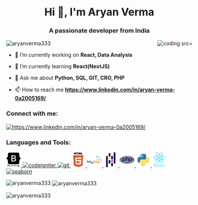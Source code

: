<h1 align="center">Hi 👋, I'm Aryan Verma</h1>
<h3 align="center">A passionate developer from India</h3>
<img align="right" alt="coding src="https://giphy.com/embed/xUA7bdpLxQhsSQdyog">

<p align="left"> <img src="https://komarev.com/ghpvc/?username=aryanverma333&label=Profile%20views&color=0e75b6&style=flat" alt="aryanverma333" /> </p>

- 🔭 I’m currently working on **React, Data Analysis**

- 🌱 I’m currently learning **React(NextJS)**

- 💬 Ask me about **Python, SQL, GIT, CRO, PHP**

- 📫 How to reach me **https://www.linkedin.com/in/aryan-verma-0a2005169/**

<h3 align="left">Connect with me:</h3>
<p align="left">
<a href="https://linkedin.com/in/https://www.linkedin.com/in/aryan-verma-0a2005169/" target="blank"><img align="center" src="https://raw.githubusercontent.com/rahuldkjain/github-profile-readme-generator/master/src/images/icons/Social/linked-in-alt.svg" alt="https://www.linkedin.com/in/aryan-verma-0a2005169/" height="30" width="40" /></a>
</p>

<h3 align="left">Languages and Tools:</h3>
<p align="left"> <a href="https://getbootstrap.com" target="_blank" rel="noreferrer"> <img src="https://raw.githubusercontent.com/devicons/devicon/master/icons/bootstrap/bootstrap-plain-wordmark.svg" alt="bootstrap" width="40" height="40"/> </a> <a href="https://codeigniter.com" target="_blank" rel="noreferrer"> <img src="https://cdn.worldvectorlogo.com/logos/codeigniter.svg" alt="codeigniter" width="40" height="40"/> </a> <a href="https://git-scm.com/" target="_blank" rel="noreferrer"> <img src="https://www.vectorlogo.zone/logos/git-scm/git-scm-icon.svg" alt="git" width="40" height="40"/> </a> <a href="https://www.w3.org/html/" target="_blank" rel="noreferrer"> <img src="https://raw.githubusercontent.com/devicons/devicon/master/icons/html5/html5-original-wordmark.svg" alt="html5" width="40" height="40"/> </a> <a href="https://www.mysql.com/" target="_blank" rel="noreferrer"> <img src="https://raw.githubusercontent.com/devicons/devicon/master/icons/mysql/mysql-original-wordmark.svg" alt="mysql" width="40" height="40"/> </a> <a href="https://pandas.pydata.org/" target="_blank" rel="noreferrer"> <img src="https://raw.githubusercontent.com/devicons/devicon/2ae2a900d2f041da66e950e4d48052658d850630/icons/pandas/pandas-original.svg" alt="pandas" width="40" height="40"/> </a> <a href="https://www.php.net" target="_blank" rel="noreferrer"> <img src="https://raw.githubusercontent.com/devicons/devicon/master/icons/php/php-original.svg" alt="php" width="40" height="40"/> </a> <a href="https://www.python.org" target="_blank" rel="noreferrer"> <img src="https://raw.githubusercontent.com/devicons/devicon/master/icons/python/python-original.svg" alt="python" width="40" height="40"/> </a> <a href="https://reactjs.org/" target="_blank" rel="noreferrer"> <img src="https://raw.githubusercontent.com/devicons/devicon/master/icons/react/react-original-wordmark.svg" alt="react" width="40" height="40"/> </a> <a href="https://seaborn.pydata.org/" target="_blank" rel="noreferrer"> <img src="https://seaborn.pydata.org/_images/logo-mark-lightbg.svg" alt="seaborn" width="40" height="40"/> </a> </p>

<p><img align="left" src="https://github-readme-stats.vercel.app/api/top-langs?username=aryanverma333&show_icons=true&locale=en&layout=compact" alt="aryanverma333" /></p>

<p>&nbsp;<img align="center" src="https://github-readme-stats.vercel.app/api?username=aryanverma333&show_icons=true&locale=en" alt="aryanverma333" /></p>

<p><img align="center" src="https://github-readme-streak-stats.herokuapp.com/?user=aryanverma333&" alt="aryanverma333" /></p>

